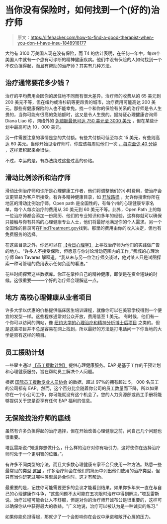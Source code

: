 # 当你没有保险时，如何找到一个(好的)治疗师

> 原文：<https://lifehacker.com/how-to-find-a-good-therapist-when-you-don-t-have-insu-1848918177>

大约有 3100 万美国人现在没有保险，而 T4 的估计表明，在任何一年中，每四个美国人中就有一个患有可诊断的精神健康疾病。他们中没有保险的人如何找到一个不仅负担得起，而且有帮助的治疗师？其实有几种方法。



## 治疗通常要花多少钱？

治疗的平均费用会因你的居住地不同而有很大差异。治疗师的收费从的 65 美元到 200 美元不等，但在纽约或洛杉矶等更昂贵的城市，治疗费用可能高达 200 美元。那些有健康保险的人也不能幸免。找一个和你的保险有关系的治疗师是令人生畏的，当你可能有很高的免赔额时，这又是令人生畏的。据持证心理健康咨询师 Diana Liao 称，网络外的 [免赔额最低可达 750 美元至 3000 美元](https://www.dianaliao.com/blog/2020/9/3/using-your-insurance-benefits-for-therapy) ，但在某些计划中最高可达 10，000 美元。

另一件需要注意的事情是您的共付额。有些共付额可低至每次 15 美元，有些则高达 60 美元。当你开始见治疗师时，你应该每周见他们一次 [，每次至少 40 分钟](https://mentalhealthmatch.com/articles/about-therapy-and-mental-health/how-long-is-a-therapy-session) ，这样累积起来会很快。

不过，幸运的是，有办法绕过这些过高的价格。

## **滑动比例诊所和治疗师**

滑动比例治疗师和诊所是心理健康工作者，他们将调整他们的小时费用，使治疗会议更容易为客户所接受。有许多精神健康目录，如 [开放路径](https://openpathcollective.org/) ，允许你搜索你所在地区的滑动比例治疗师。Open path 是全国性的，有每个州的心理健康专家名单，每个人每次治疗的费用从 30 美元到 60 美元不等。此外，Open Path 上的每一位治疗师都会添加一份简历、他们的专业知识和多年的经验，这样你就可以确保只接触与你有共鸣的心理健康专业人士，他们将最好地满足你的个人需求。另一个全国性的目录可在[FindTreatment.gov](https://www.findtreatment.gov/results/)找到。那里的费用由你的收入决定，但也有免费服务的选择。

在这些目录之外，你还可以在 [【今日心理学】](https://www.psychologytoday.com/us) 上寻找治疗师为他们的实践做广告的地方。“许多人不接受保险，但愿意与你讨论滑动范围内的工作，”费城的心理治疗师 Ben Tavares 解释道。“我从未与另一位治疗师交谈过，他对某人只是试图探索一种可管理的费用表示任何负面的看法。”

花些时间探索这些数据库。你正在掌控自己的精神健康，即使是在资金短缺的时候。这很重要——一个好的治疗师会理解这一点。

## **地方** **高校心理健康从业者项目**

许多大学以优惠的价格提供临床医生培训课程，就像你可以在美容学校得到一个便宜的发型一样。这些程序通常对公众开放，费用低至 1 美元。 有时候，他们有一个你可以访问的网站，像 [纽约大学的心理治疗和精神分析博士后项目](https://as.nyu.edu/postdocpsychoanalytic/clinical-services.html) 之类的。但是这些项目并不总是容易在网上找到，所以最好的方法是打电话问一下你当地的大学是否有这样的项目。

## **员工援助计划**

一些雇主通过 [【员工援助计划】](https://www.goodrx.com/insurance/health-insurance/employee-assistance-program-eap) 提供心理健康服务。EAP 是基于工作的干预计划和心理健康服务，旨在帮助员工解决个人问题。

根据 [国际员工援助专业人员协会](https://www.eapassn.org/FAQs) 的数据，超过 97%的拥有超过 5， 000 名员工的公司都有 EAP。然而，这个百分比会随着你公司的员工数量而下降，所以如果你在一个小公司工作，你可能就没有这个机会了。您的人力资源部或员工手册将能够提供关于您是否享有任何 EAP 福利的信息。

## **无保险找治疗师的底线**

虽然有许多负担得起的治疗选择，但在开始改善心理健康之前，问自己几个问题也很重要。

塔瓦雷斯说:“知道你想做什么，什么样的治疗对你有吸引力，这将使你在选择治疗师时处于一个更明智的位置。”。

有许多不同类型的疗法，而且大多数心理健康专家不会只使用一种方法。熟悉一些最常见的类型 [这里](https://lifehacker.com/how-to-select-the-right-therapist-for-you-1833246447) 。许多治疗师会在他们的简历中列出他们使用的治疗类型，但只有当你研究过哪种类型最适合你时，这才有帮助。

最重要的是，记住你可能需要更多的会议才能看到结果。如果你多年来一直在与自己的心理健康作斗争，“这些问题不太可能在五次限时治疗中得到解决，”塔瓦雷斯说。治疗过程可能会让人不舒服，但是对你的治疗师开诚布公是很重要的，这样可以确保你从中获得最大的收益。"广义地说，治疗可以被认为是一种诚实的练习."

如果你能负担得起，那就少了一个会影响你在会议中承诺和敞开心扉的压力。